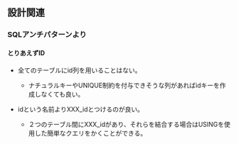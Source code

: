 ## 設計関連

### SQLアンチパターンより

#### とりあえずID

- 全てのテーブルにid列を用いることはない。
  - ナチュラルキーやUNIQUE制約を付与できそうな列があればidキーを作成しなくても良い。

- idという名前よりXXX_idとつけるのが良い。
  - ２つのテーブル間にXXX_idがあり、それらを結合する場合はUSINGを使用した簡単なクエリをかくことができる。
